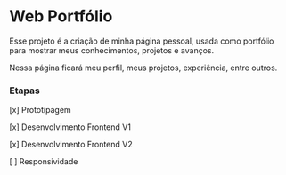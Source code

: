 # Web Portfólio

Esse projeto é a criação de minha página pessoal, usada como portfólio para mostrar meus conhecimentos, projetos e avanços.

Nessa página ficará meu perfil, meus projetos, experiência, entre outros.

### Etapas

[x] Prototipagem

[x] Desenvolvimento Frontend V1

[x] Desenvolvimento Frontend V2

[ ] Responsividade
